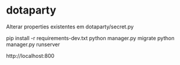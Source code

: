 # dotaparty

Alterar properties existentes em dotaparty/secret.py

pip install -r requirements-dev.txt
python manager.py migrate
python manager.py runserver

http://localhost:800
